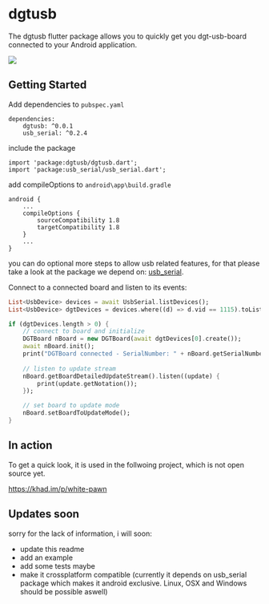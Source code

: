 # dgtusb

The dgtusb flutter package allows you to quickly get you dgt-usb-board connected
to your Android application.

![](https://ibb.co/sVRsNNV)

## Getting Started

Add dependencies to `pubspec.yaml`
```
dependencies:
	dgtusb: ^0.0.1
	usb_serial: ^0.2.4
```

include the package
```
import 'package:dgtusb/dgtusb.dart';
import 'package:usb_serial/usb_serial.dart';
```

add compileOptions to `android\app\build.gradle`
```
android {
    ...
    compileOptions {
        sourceCompatibility 1.8
        targetCompatibility 1.8
    }
    ...
}
```
you can do optional more steps to allow usb related features,
for that please take a look at the package we depend on: 
[usb_serial](https://pub.dev/packages/usb_serial).


Connect to a connected board and listen to its events:
```dart
List<UsbDevice> devices = await UsbSerial.listDevices();
List<UsbDevice> dgtDevices = devices.where((d) => d.vid == 1115).toList();

if (dgtDevices.length > 0) {
    // connect to board and initialize
    DGTBoard nBoard = new DGTBoard(await dgtDevices[0].create());
    await nBoard.init();
    print("DGTBoard connected - SerialNumber: " + nBoard.getSerialNumber() + " Version: " + nBoard.getVersion());
    
    // listen to update stream
    nBoard.getBoardDetailedUpdateStream().listen((update) {
        print(update.getNotation());
    });

    // set board to update mode
    nBoard.setBoardToUpdateMode();
}
```

## In action

To get a quick look, it is used in the follwoing project, which is not open source yet.

https://khad.im/p/white-pawn

## Updates soon

sorry for the lack of information, i will soon:

- update this readme
- add an example
- add some tests maybe
- make it crossplatform compatible (currently it depends on usb_serial package which makes it android exclusive. Linux, OSX and Windows should be possible aswell)